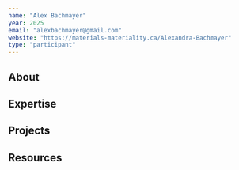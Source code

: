 ```yaml
---
name: "Alex Bachmayer"
year: 2025
email: "alexbachmayer@gmail.com"
website: "https://materials-materiality.ca/Alexandra-Bachmayer"
type: "participant"
---
```


## About 

## Expertise

## Projects

## Resources